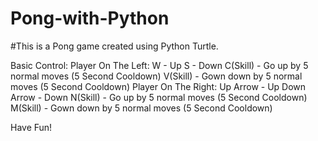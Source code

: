 # Pong-with-Python

#This is a Pong game created using Python Turtle.

Basic Control:
  Player On The Left:
    W - Up
    S - Down
    C(Skill) - Go up by 5 normal moves (5 Second Cooldown)
    V(Skill) - Gown down by 5 normal moves (5 Second Cooldown)
  Player On The Right:
    Up Arrow - Up
    Down Arrow - Down
    N(Skill) - Go up by 5 normal moves (5 Second Cooldown)
    M(Skill) - Gown down by 5 normal moves (5 Second Cooldown)
    
    
Have Fun!
